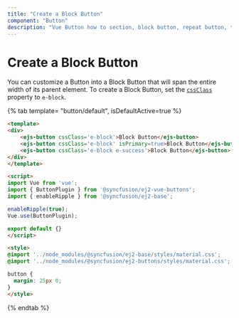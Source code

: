 ```yaml
---
title: "Create a Block Button"
component: "Button"
description: "Vue Button how to section, block button, repeat button, tooltip for Button, customization of button appearance, input and anchor elements."
---
```


# Create a Block Button

You can customize a Button into a Block Button that will span the entire width of its parent element. To create a Block Button,
set the [`cssClass`](../../api/button#cssclass) property to `e-block`.

{% tab template= "button/default", isDefaultActive=true %}

```html
<template>
<div>
    <ejs-button cssClass='e-block'>Block Button</ejs-button>
    <ejs-button cssClass='e-block' isPrimary=true>Block Button</ejs-button>
    <ejs-button cssClass='e-block e-success'>Block Button</ejs-button>
</div>
</template>

<script>
import Vue from 'vue';
import { ButtonPlugin } from '@syncfusion/ej2-vue-buttons';
import { enableRipple } from '@syncfusion/ej2-base';

enableRipple(true);
Vue.use(ButtonPlugin);

export default {}
</script>

<style>
@import '../node_modules/@syncfusion/ej2-base/styles/material.css';
@import '../node_modules/@syncfusion/ej2-buttons/styles/material.css';

button {
  margin: 25px 0;
}
</style>
```

{% endtab %}